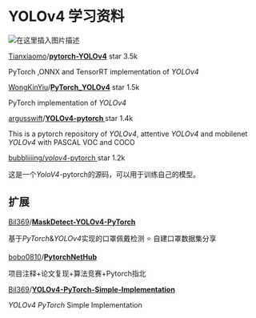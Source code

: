 # YOLOv4 学习资料

![在这里插入图片描述](https://img-blog.csdnimg.cn/e3551e344873465d8ad884f856d652ed.png)

[Tianxiaomo](https://github.com/Tianxiaomo)/**[pytorch-YOLOv4](https://github.com/Tianxiaomo/pytorch-YOLOv4)**   star 3.5k 

PyTorch ,ONNX and TensorRT implementation of *YOLOv4*

[WongKinYiu](https://github.com/WongKinYiu)/**[PyTorch_YOLOv4](https://github.com/WongKinYiu/PyTorch_YOLOv4)**   star 1.5k 

PyTorch implementation of *YOLOv4*

[argusswift](https://github.com/argusswift)/**[YOLOv4-pytorch ](https://github.com/argusswift/YOLOv4-pytorch)** star 1.4k 

This is a pytorch repository of *YOLOv4*, attentive *YOLOv4* and mobilenet *YOLOv4* with PASCAL VOC and COCO

 [bubbliiiing/*yolov4*-pytorch ](https://github.com/bubbliiiing/yolov4-pytorch) star 1.2k

这是一个*YoloV4*-pytorch的源码，可以用于训练自己的模型。





## 扩展

 [Bil369](https://github.com/Bil369)/**[MaskDetect-YOLOv4-PyTorch](https://github.com/Bil369/MaskDetect-YOLOv4-PyTorch)**

基于*PyTorch*&*YOLOv4*实现的口罩佩戴检测 ⭐ 自建口罩数据集分享

[bobo0810](https://github.com/bobo0810)/**[PytorchNetHub](https://github.com/bobo0810/PytorchNetHub)**

项目注释+论文复现+算法竞赛+Pytorch指北

[Bil369](https://github.com/Bil369)/**[YOLOv4-PyTorch-Simple-Implementation](https://github.com/Bil369/YOLOv4-PyTorch-Simple-Implementation)**

*YOLOv4* *PyTorch* Simple Implementation